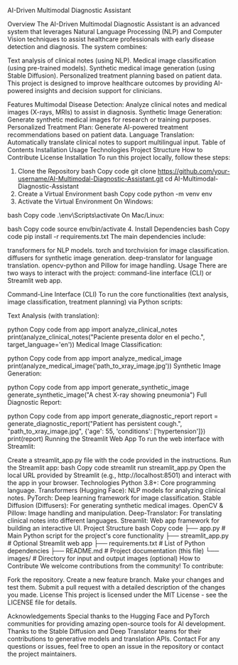 AI-Driven Multimodal Diagnostic Assistant

Overview
The AI-Driven Multimodal Diagnostic Assistant is an advanced system that leverages Natural Language Processing (NLP) and Computer Vision techniques to assist healthcare professionals with early disease detection and diagnosis. The system combines:

Text analysis of clinical notes (using NLP).
Medical image classification (using pre-trained models).
Synthetic medical image generation (using Stable Diffusion).
Personalized treatment planning based on patient data.
This project is designed to improve healthcare outcomes by providing AI-powered insights and decision support for clinicians.

Features
Multimodal Disease Detection: Analyze clinical notes and medical images (X-rays, MRIs) to assist in diagnosis.
Synthetic Image Generation: Generate synthetic medical images for research or training purposes.
Personalized Treatment Plan: Generate AI-powered treatment recommendations based on patient data.
Language Translation: Automatically translate clinical notes to support multilingual input.
Table of Contents
Installation
Usage
Technologies
Project Structure
How to Contribute
License
Installation
To run this project locally, follow these steps:

1. Clone the Repository
bash
Copy code
git clone https://github.com/your-username/AI-Multimodal-Diagnostic-Assistant.git
cd AI-Multimodal-Diagnostic-Assistant
2. Create a Virtual Environment
bash
Copy code
python -m venv env
3. Activate the Virtual Environment
On Windows:

bash
Copy code
.\env\Scripts\activate
On Mac/Linux:

bash
Copy code
source env/bin/activate
4. Install Dependencies
bash
Copy code
pip install -r requirements.txt
The main dependencies include:

transformers for NLP models.
torch and torchvision for image classification.
diffusers for synthetic image generation.
deep-translator for language translation.
opencv-python and Pillow for image handling.
Usage
There are two ways to interact with the project: command-line interface (CLI) or Streamlit web app.

Command-Line Interface (CLI)
To run the core functionalities (text analysis, image classification, treatment planning) via Python scripts:

Text Analysis (with translation):

python
Copy code
from app import analyze_clinical_notes
print(analyze_clinical_notes("Paciente presenta dolor en el pecho.", target_language='en'))
Medical Image Classification:

python
Copy code
from app import analyze_medical_image
print(analyze_medical_image('path_to_xray_image.jpg'))
Synthetic Image Generation:

python
Copy code
from app import generate_synthetic_image
generate_synthetic_image("A chest X-ray showing pneumonia")
Full Diagnostic Report:

python
Copy code
from app import generate_diagnostic_report
report = generate_diagnostic_report("Patient has persistent cough.", "path_to_xray_image.jpg", {'age': 55, 'conditions': ['hypertension']})
print(report)
Running the Streamlit Web App
To run the web interface with Streamlit:

Create a streamlit_app.py file with the code provided in the instructions.
Run the Streamlit app:
bash
Copy code
streamlit run streamlit_app.py
Open the local URL provided by Streamlit (e.g., http://localhost:8501) and interact with the app in your browser.
Technologies
Python 3.8+: Core programming language.
Transformers (Hugging Face): NLP models for analyzing clinical notes.
PyTorch: Deep learning framework for image classification.
Stable Diffusion (Diffusers): For generating synthetic medical images.
OpenCV & Pillow: Image handling and manipulation.
Deep-Translator: For translating clinical notes into different languages.
Streamlit: Web app framework for building an interactive UI.
Project Structure
bash
Copy code
├── app.py                     # Main Python script for the project's core functionality
├── streamlit_app.py            # Optional Streamlit web app
├── requirements.txt            # List of Python dependencies
├── README.md                   # Project documentation (this file)
└── images/                     # Directory for input and output images (optional)
How to Contribute
We welcome contributions from the community! To contribute:

Fork the repository.
Create a new feature branch.
Make your changes and test them.
Submit a pull request with a detailed description of the changes you made.
License
This project is licensed under the MIT License - see the LICENSE file for details.

Acknowledgements
Special thanks to the Hugging Face and PyTorch communities for providing amazing open-source tools for AI development.
Thanks to the Stable Diffusion and Deep Translator teams for their contributions to generative models and translation APIs.
Contact
For any questions or issues, feel free to open an issue in the repository or contact the project maintainers.

